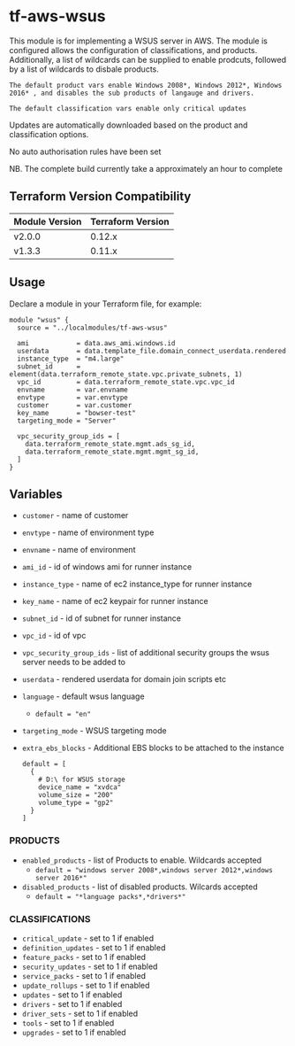 # tf-aws-wsus

This module is for implementing a WSUS server in AWS. The module is configured allows the configuration of classifications, and products. Additionally, a list of wildcards can be supplied to enable prodcuts, followed by a list of wildcards to disbale products.

`The default product vars enable Windows 2008*, Windows 2012*, Windows 2016* , and disables the sub products of langauge and drivers.`

`The default classification vars enable only critical updates`

Updates are automatically downloaded based on the product and classification options.

No auto authorisation rules have been set

NB. The complete build currently take a approximately an hour to complete

## Terraform Version Compatibility

Module Version|Terraform Version
---|---
v2.0.0|0.12.x
v1.3.3|0.11.x

## Usage

Declare a module in your Terraform file, for example:

```
module "wsus" {
  source = "../localmodules/tf-aws-wsus"

  ami            = data.aws_ami.windows.id
  userdata       = data.template_file.domain_connect_userdata.rendered
  instance_type  = "m4.large"
  subnet_id      = element(data.terraform_remote_state.vpc.private_subnets, 1)
  vpc_id         = data.terraform_remote_state.vpc.vpc_id
  envname        = var.envname
  envtype        = var.envtype
  customer       = var.customer
  key_name       = "bowser-test"
  targeting_mode = "Server"

  vpc_security_group_ids = [
    data.terraform_remote_state.mgmt.ads_sg_id,
    data.terraform_remote_state.mgmt.mgmt_sg_id,
  ]
}
```

## Variables

- `customer`           - name of customer
- `envtype`            - name of environment type
- `envname`            - name of environment

- `ami_id`                 - id of windows ami for runner instance
- `instance_type`          - name of ec2 instance_type for runner instance
- `key_name`               - name of ec2 keypair for runner instance
- `subnet_id`              - id of subnet for runner instance
- `vpc_id`                 - id of vpc
- `vpc_security_group_ids` - list of additional security groups the wsus server needs to be added to
- `userdata`               - rendered userdata for domain join scripts etc
- `language`               - default wsus language
  - `default = "en"`
- `targeting_mode`         - WSUS targeting mode
- `extra_ebs_blocks`       - Additional EBS blocks to be attached to the instance

  ```
  default = [
    {
      # D:\ for WSUS storage
      device_name = "xvdca"
      volume_size = "200"
      volume_type = "gp2"
    }
  ]
  ```

### PRODUCTS

- `enabled_products`       - list of Products to enable. Wildcards accepted
  - `default = "windows server 2008*,windows server 2012*,windows server 2016*"`
- `disabled_products`      - list of disabled products. Wilcards accepted
  - `default = "*language packs*,*drivers*"`

### CLASSIFICATIONS

- `critical_update`    - set to 1 if enabled
- `definition_updates` - set to 1 if enabled
- `feature_packs`      - set to 1 if enabled
- `security_updates`   - set to 1 if enabled
- `service_packs`      - set to 1 if enabled
- `update_rollups`     - set to 1 if enabled
- `updates`            - set to 1 if enabled
- `drivers`            - set to 1 if enabled
- `driver_sets`        - set to 1 if enabled
- `tools`              - set to 1 if enabled
- `upgrades`           - set to 1 if enabled
